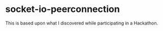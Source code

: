 # socket-io-peerconnection
This is based upon what I discovered while participating in a Hackathon.
